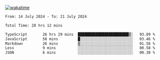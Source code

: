 [![wakatime](https://wakatime.com/badge/user/702d7a0d-6421-40c6-be4d-9b18f6ca91d5.svg)](https://wakatime.com/@702d7a0d-6421-40c6-be4d-9b18f6ca91d5)

<!--START_SECTION:waka-->

```txt
From: 14 July 2024 - To: 21 July 2024

Total Time: 28 hrs 12 mins

TypeScript       26 hrs 29 mins  ███████████████████████▒░   93.89 %
JavaScript       58 mins         █░░░░░░░░░░░░░░░░░░░░░░░░   03.46 %
Markdown         26 mins         ▒░░░░░░░░░░░░░░░░░░░░░░░░   01.56 %
Less             9 mins          ░░░░░░░░░░░░░░░░░░░░░░░░░   00.58 %
JSON             6 mins          ░░░░░░░░░░░░░░░░░░░░░░░░░   00.38 %
```

<!--END_SECTION:waka-->